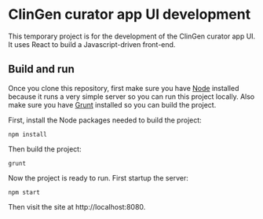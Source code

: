 # ClinGen curator app UI development
This temporary project is for the development of the ClinGen curator app UI. It uses React to build a Javascript-driven front-end.

## Build and run
Once you clone this repository, first make sure you have [Node](https://nodejs.org) installed because it runs a very simple server so you can run this project locally. Also make sure you have [Grunt](http://gruntjs.com/getting-started) installed so you can build the project.

First, install the Node packages needed to build the project:

```npm install```

Then build the project:

```grunt```

Now the project is ready to run. First startup the server:

```npm start```

Then visit the site at http://localhost:8080.